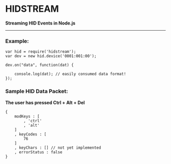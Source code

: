 # HIDSTREAM 
__Streaming HID Events in Node.js__


----------

### Example:

```
var hid = require('hidstream');
var dev = new hid.device('0001:001:00');

dev.on("data", function(dat) {

	console.log(dat); // easily consumed data format!
});
```

### Sample HID Data Packet:

__The user has pressed Ctrl + Alt + Del__
```
{
	modKeys : [
		, 'ctrl'
		, 'alt'
	]
	, keyCodes : [
		76
	]
	, keyChars : [] // not yet implemented
	, errorStatus : false
}
```